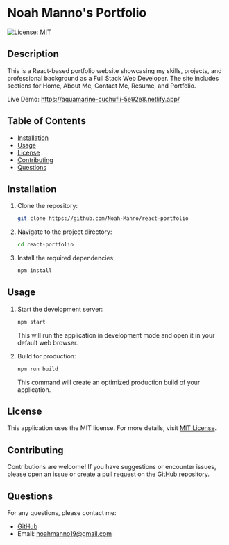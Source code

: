 # Noah Manno's Portfolio

[![License: MIT](https://img.shields.io/badge/License-MIT-yellow.svg)](https://opensource.org/licenses/MIT)

## Description

This is a React-based portfolio website showcasing my skills, projects, and professional background as a Full Stack Web Developer. The site includes sections for Home, About Me, Contact Me, Resume, and Portfolio.

Live Demo: https://aquamarine-cuchufli-5e92e8.netlify.app/

## Table of Contents

- [Installation](#installation)
- [Usage](#usage)
- [License](#license)
- [Contributing](#contributing)
- [Questions](#questions)

## Installation

1. Clone the repository:
    ```bash
    git clone https://github.com/Noah-Manno/react-portfolio
    ```

2. Navigate to the project directory:
    ```bash
    cd react-portfolio
    ```

3. Install the required dependencies:
    ```bash
    npm install
    ```

## Usage

1. Start the development server:
    ```bash
    npm start
    ```
   This will run the application in development mode and open it in your default web browser.

2. Build for production:
    ```bash
    npm run build
    ```
   This command will create an optimized production build of your application.

## License

This application uses the MIT license. For more details, visit [MIT License](https://opensource.org/licenses/MIT).

## Contributing

Contributions are welcome! If you have suggestions or encounter issues, please open an issue or create a pull request on the [GitHub repository](https://github.com/Noah-Manno/react-portfolio).

## Questions

For any questions, please contact me:

- [GitHub](https://github.com/Noah-Manno)
- Email: [noahmanno19@gmail.com](mailto:noahmanno19@gmail.com)

